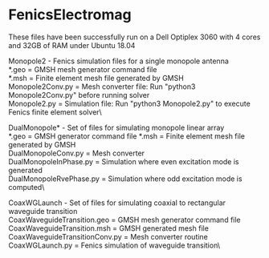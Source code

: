 # FenicsElectromag
These files have been successfully run on a Dell Optiplex 3060 with 4 cores and 32GB of RAM under Ubuntu 18.04

Monopole2 - Fenics simulation files for a single monopole antenna\
 *.geo = GMSH mesh generator command file\
 *.msh = Finite element mesh file generated by GMSH\
 Monopole2Conv.py = Mesh converter file:  Run "python3 Monopole2Conv.py" before running solver\
 Monopole2.py = Simulation file:  Run "python3 Monopole2.py" to execute Fenics finite element solver\
 
 DualMonopole* - Set of files for simulating monopole linear array\
 *.geo = GMSH generator command file
 *.msh = Finite element mesh file generated by GMSH\
 DualMonopoleConv.py = Mesh converter\
 DualMonopoleInPhase.py = Simulation where even excitation mode is generated\
 DualMonopoleRvePhase.py = Simulation where odd excitation mode is computed\

CoaxWGLaunch - Set of files for simulating coaxial to rectangular waveguide transition\
CoaxWaveguideTransition.geo = GMSH mesh generator command file\
CoaxWaveguideTransition.msh = GMSH generated mesh file\
CoaxWaveguideTransitionConv.py = Mesh converter routine\
CoaxWGLaunch.py = Fenics simulation of waveguide transition\

